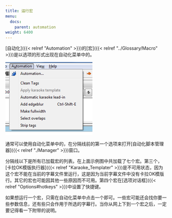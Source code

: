 ```yaml
---
title: 运行宏
menu:
  docs:
    parent: automation
weight: 6400
---
```


[自动化]({{< relref "Automation" >}})的[宏]({{< relref "../Glossary/Macro" >}})是以选项的形式出现在自动化菜单中的。

![automation_menu](/img/3.2/automation_menu.png)

通常可以使用自动化菜单中的，在分隔线前的第一个选项来打开[自动化脚本管理器]({{< relref "./Manager" >}})窗口。

分隔线以下是所有已加载宏的列表。在上面示例图中共加载了七个宏。第三个，[卡拉OK模版执行器]({{< relref "Karaoke_Templater" >}})是不可用状态，因为这个宏不能在当前的字幕文件里运行，这是因为当前字幕文件中没有卡拉OK模版行。其它的宏也可能因其他一些原因而不可用。第四个宏在[选项对话框]({{< relref "Options#hotkeys" >}})中设置了快捷键。

如果想运行一个宏，只需在自动化菜单中点击一个即可。一些宏可能还会找你要一些参数信息，还有些只会作用于所选的字幕行。当你从网上下到一个宏之后，一定要记得看一下附带的说明。
